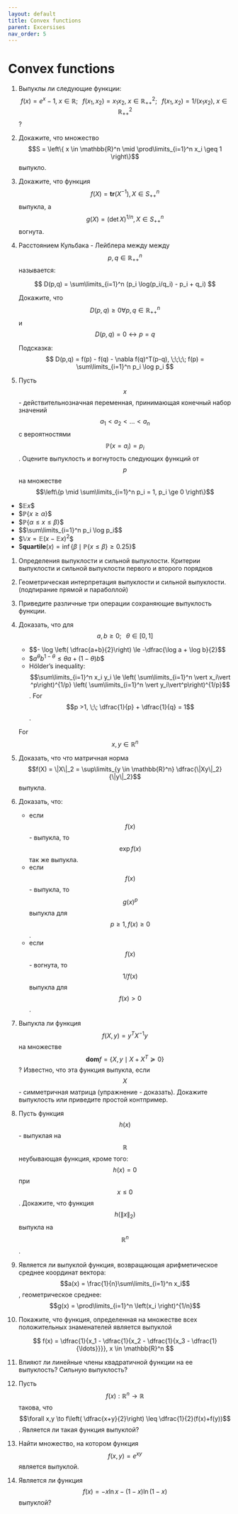 ```yaml
---
layout: default
title: Convex functions
parent: Excersises
nav_order: 5
---
```


# Convex functions

1. Выпуклы ли следующие функции: $$f(x) = e^x - 1, \; x \in \mathbb{R};\;\;\; f(x_1, x_2) = x_1x_2, \; x \in \mathbb{R}^2_{++};\;\;\; f(x_1, x_2) = 1/(x_1x_2), \; x \in \mathbb{R}^2_{++}$$?
1. Докажите, что множество $$S = \left\{ x \in \mathbb{R}^n \mid \prod\limits_{i=1}^n x_i \geq 1 \right\}$$ выпукло.
1. Докажите, что функция $$f(X) = \mathbf{tr}(X^{-1}), X \in S^n_{++}$$ выпукла, а $$g(X) = (\det X)^{1/n}, X \in S^n_{++}$$ вогнута.
1. Расстоянием Кульбака - Лейблера между между $$p,q \in \mathbb{R}^n_{++}$$ называется:
	
	$$
	D(p,q) = \sum\limits_{i=1}^n (p_i \log(p_i/q_i) - p_i + q_i)
	$$
	
	Докажите, что $$D(p,q) \geq 0 \forall p,q \in \mathbb{R}^n_{++}$$ и $$D(p,q) = 0 \leftrightarrow p = q$$  
	
	Подсказка: 
	$$
	D(p,q) = f(p) - f(q) - \nabla f(q)^T(p-q), \;\;\;\; f(p) = \sum\limits_{i=1}^n p_i \log p_i
	$$
1. Пусть $$x$$ - действительнозначная переменная, принимающая конечный набор значений $$a_1 < a_2 < \ldots < a_n$$ с вероятностями $$\mathbb{P}(x = a_i) = p_i$$. Оцените выпуклость и вогнутость следующих функций от $$p$$ на множестве $$\left\{p \mid \sum\limits_{i=1}^n p_i = 1, p_i \ge 0 \right\}$$  
* \$$\mathbb{E}x$$
* \$$\mathbb{P}\{x \ge \alpha\}$$
* \$$\mathbb{P}\{\alpha \le x \le \beta\}$$
* \$$\sum\limits_{i=1}^n p_i \log p_i​$$
* \$$\mathbb{V}x = \mathbb{E}(x - \mathbb{E}x)^2$$
* \$$\mathbf{quartile}(x) = {\operatorname{inf}}\left\{ \beta \mid \mathbb{P}\{x \le \beta\} \ge 0.25 \right\}$$
1.  Определения выпуклости и сильной выпуклости. Критерии выпуклости и сильной выпуклости первого и второго порядков
1.  Геометрическая интерпретация выпуклости и сильной выпуклости. (подпирание прямой и параболлой)
1.  Приведите различные три операции сохраняющие выпуклость функции.
1.  Доказать, что для $$a,b \ge 0; \;\;\; \theta \in [0,1]$$

	* \$$- \log \left( \dfrac{a+b}{2}\right) \le -\dfrac{\log a + \log b}{2}$$
	* \$$a^\theta b^{1-\theta} \le \theta a + (1 - \theta)b$$
	*  Hölder’s inequality: $$\sum\limits_{i=1}^n x_i y_i \le \left( \sum\limits_{i=1}^n \vert x_i\vert ^p\right)^{1/p} \left( \sum\limits_{i=1}^n \vert y_i\vert^p\right)^{1/p}$$. For $$p >1, \;\; \dfrac{1}{p} + \dfrac{1}{q} = 1$$.

	For $$x, y \in \mathbb{R}^n$$

1.  Доказать, что что матричная норма $$f(X) = \|X\|_2 = \sup\limits_{y \in \mathbb{R}^n} \dfrac{\|Xy\|_2}{\|y\|_2}$$ выпукла.
1.  Доказать, что:

	* если $$f(x)$$ - выпукла, то $$\exp f(x)$$ так же выпукла.
	* если $$f(x)$$ - выпукла, то $$g(x)^p$$ выпукла для $$p \ge 1, f(x) \ge 0$$.
	* если $$f(x)$$ - вогнута, то $$1/f(x)$$ выпукла для $$f(x) > 0$$.

1.  Выпукла ли функция $$f(X, y) = y^T X^{-1}y$$  на множестве $$\mathbf{dom} f = \{X, y \mid X + X^T \succeq 0\}$$ ? Известно, что эта функция выпукла, если $$X$$ - симметричная матрица (упражнение - доказать). Докажите выпуклость или приведите простой контпример.
1.  Пусть функция $$h(x)$$ - выпуклая на $$\mathbb{R}$$ неубывающая функция, кроме того: $$h(x) = 0$$ при $$x \le 0$$. Докажите, что функция $$h\left(\|x\|_2\right)$$ выпукла на $$\mathbb{R}^n$$.
1.  Является ли выпуклой функция, возвращающая арифметическое среднее координат вектора: $$a(x) = \frac{1}{n}\sum\limits_{i=1}^n x_i$$, геометрическое среднее: $$g(x) = \prod\limits_{i=1}^n \left(x_i \right)^{1/n}$$
1.  Покажите, что функция, определенная на множестве всех положительных знаменателей является выпуклой
	
	$$
	f(x) = \dfrac{1}{x_1 - \dfrac{1}{x_2 - \dfrac{1}{x_3 - \dfrac{1}{\ldots}}}}, x \in \mathbb{R}^n
	$$

1. Влияют ли линейные члены квадратичной функции на ее выпуклость? Сильную выпуклость?
1. Пусть $$f(x) : \mathbb{R}^n \to \mathbb{R}$$ такова, что $$\forall x,y \to f\left( \dfrac{x+y}{2}\right) \leq \dfrac{1}{2}(f(x)+f(y))$$. Является ли такая функция выпуклой?
1. Найти множество, на котором функция $$f(x,y) = e^{xy}$$ является выпуклой.
1. Является ли функция $$f(x) = -x \ln x - (1-x) \ln (1-x)$$ выпуклой?